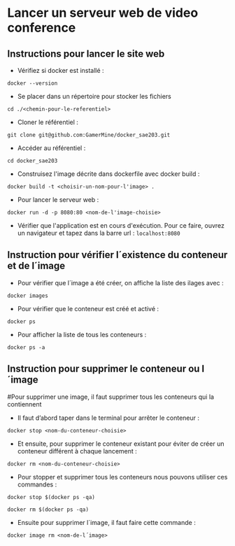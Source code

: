 # Lancer un serveur web de video conference 

## Instructions pour lancer le site web

- Vérifiez si docker est installé :
```shell
docker --version
```

- Se placer dans un répertoire pour stocker les fichiers
```shell
cd ./<chemin-pour-le-referentiel>
```

- Cloner le référentiel :
 ```shell
git clone git@github.com:GamerMine/docker_sae203.git
```

- Accéder au référentiel :
```shell
cd docker_sae203
```

- Construisez l'image décrite dans dockerfile avec docker build : 
```shell
docker build -t <choisir-un-nom-pour-l'image> .
```

- Pour lancer le serveur web :
```shell
docker run -d -p 8080:80 <nom-de-l'image-choisie>
```

- Vérifier que l'application est en cours d'exécution. Pour ce faire, ouvrez un navigateur et tapez dans la barre url : ```localhost:8080```

## Instruction pour vérifier l´existence du conteneur et de l´image

- Pour vérifier que l´image a été créer, on affiche la liste des ilages avec :
```shell
docker images
```

- Pour vérifier que le conteneur est créé et activé :
```shell
docker ps
```

- Pour afficher la liste de tous les conteneurs :
```shell
docker ps -a
```

## Instruction pour supprimer le conteneur ou l´image
#Pour supprimer une image, il faut supprimer tous les conteneurs qui la contiennent

- Il faut d’abord taper dans le terminal pour arrêter le conteneur  :
```shell
docker stop <nom-du-conteneur-choisie>
```
- Et ensuite, pour supprimer le conteneur existant pour éviter de créer un conteneur différent à chaque lancement :
```
docker rm <nom-du-conteneur-choisie>
```

- Pour stopper et supprimer tous les conteneurs nous pouvons utiliser ces commandes :
```shell
docker stop $(docker ps -qa)
```
```shell
docker rm $(docker ps -qa)
```
- Ensuite pour supprimer l´image, il faut faire cette commande :
```shell
docker image rm <nom-de-l´image>
```

